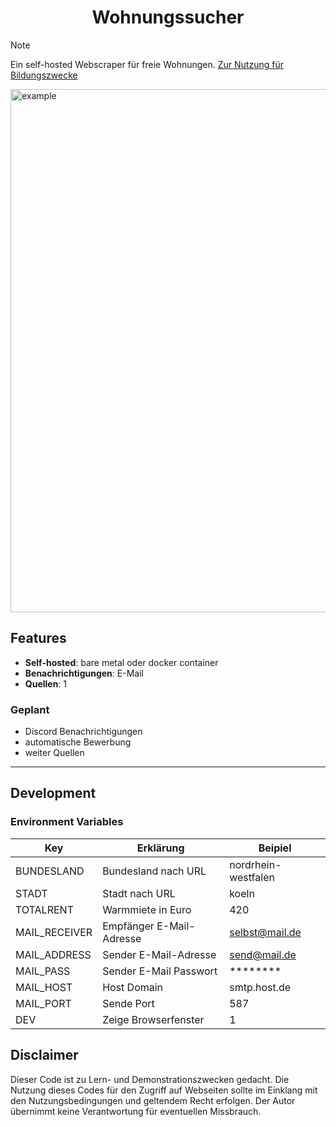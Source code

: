<h1 align="center">Wohnungssucher</h1>

> [!NOTE]
> Ein self-hosted Webscraper für freie Wohnungen.
> [Zur Nutzung für Bildungszwecke](#Disclaimer)

<img width="748" height="837" alt="example" src="https://github.com/user-attachments/assets/0d8e6147-b960-4ff0-80a7-68e6a6257dd5" />

## Features

- **Self-hosted**: bare metal oder docker container
- **Benachrichtigungen**: E-Mail
- **Quellen**: 1

### Geplant

- Discord Benachrichtigungen
- automatische Bewerbung
- weiter Quellen

---

## Development

### Environment Variables

| Key           | Erklärung                | Beipiel             |
|---------------|--------------------------|---------------------|
| BUNDESLAND    | Bundesland nach URL      | nordrhein-westfalen |
| STADT         | Stadt nach URL           | koeln               |
| TOTALRENT     | Warmmiete in Euro        | 420                 |
| MAIL_RECEIVER | Empfänger E-Mail-Adresse | selbst@mail.de      |
| MAIL_ADDRESS  | Sender E-Mail-Adresse    | send@mail.de        |
| MAIL_PASS     | Sender E-Mail Passwort   | ********            |
| MAIL_HOST     | Host Domain              | smtp.host.de        |
| MAIL_PORT     | Sende Port               | 587                 |
| DEV           | Zeige Browserfenster     | 1                   |

## Disclaimer

Dieser Code ist zu Lern- und Demonstrationszwecken gedacht. Die Nutzung dieses
Codes für den Zugriff auf Webseiten sollte im Einklang mit den
Nutzungsbedingungen und geltendem Recht erfolgen. Der Autor übernimmt keine
Verantwortung für eventuellen Missbrauch.
